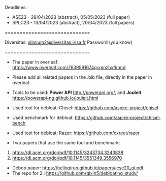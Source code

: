 Deadlines: 
- ASE23 - 28/04/2023 (abstract), 05/05/2023 (full paper)
- SPLC23 - 13/04/2023 (abstract), 20/04/2023 (full papers)

=============================

Diversitas: slimium2@diversitas.irisa.fr
Password (you know)

=============================
- The paper in overleaf: https://www.overleaf.com/7639591674qcqmzhxfknnd

- Please add all related papers in the .bib file, directly in the paper in overleaf

- Tools to be used: **Power API** http://powerapi.org/, and **Jouleit** https://powerapi-ng.github.io/jouleit.html

- Used tool for debloat: Chisel: https://github.com/aspire-project/chisel
- Used benchmark for debloat: https://github.com/aspire-project/chisel-bench
- Used tool for debloat: Razor: https://github.com/cxreet/razor

- Two papers that use the same tool and benchmark:
1. https://dl.acm.org/doi/pdf/10.1145/3243734.3243838
2. https://dl.acm.org/doi/pdf/10.1145/3551349.3556970
- Debop paper:
https://helloqirun.github.io/papers/icse20_qi.pdf
- The repo for 2.: https://github.com/qixin5/debloating_study/
